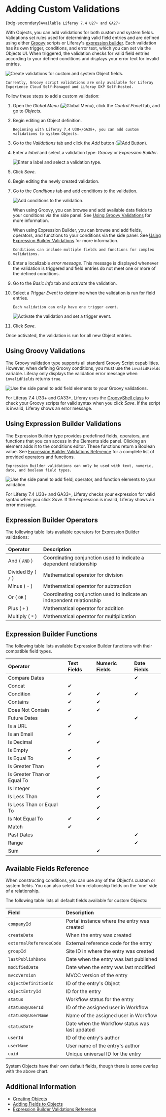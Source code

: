 # Adding Custom Validations

{bdg-secondary}`Available Liferay 7.4 U27+ and GA27+`

With Objects, you can add validations for both custom and system fields. Validations set rules used for determining valid field entries and are defined using either [Groovy](https://groovy-lang.org/) scripts or Liferay's [expression builder](./expression-builder-validations-reference.md). Each validation has its own trigger, conditions, and error text, which you can set via the Objects UI. When triggered, the validation checks for valid field entries according to your defined conditions and displays your error text for invalid entries.

![Create validations for custom and system Object fields.](./adding-custom-validations/images/01.png)

```{important}
Currently, Groovy script validations are only available for Liferay Experience Cloud Self-Managed and Liferay DXP Self-Hosted.
```

Follow these steps to add a custom validation:

1. Open the *Global Menu* (![Global Menu](../../../images/icon-applications-menu.png)), click the *Control Panel* tab, and go to *Objects*.

1. Begin editing an Object definition.

   ```{note}
   Beginning with Liferay 7.4 U38+/GA38+, you can add custom validations to system Objects.
   ```

1. Go to the *Validations* tab and click the *Add* button (![Add Button](../../../images/icon-add.png)).

1. Enter a *label* and select a validation type: *Groovy* or *Expression Builder*.

   ![Enter a label and select a validation type.](./adding-custom-validations/images/02.png)

1. Click *Save*.

1. Begin editing the newly created validation.

1. Go to the *Conditions* tab and add conditions to the validation.

   ![Add conditions to the validation.](./adding-custom-validations/images/03.png)

   When using Groovy, you can browse and add available data fields to your conditions via the side panel. See [Using Groovy Validations](#using-groovy-validations) for more information.

   When using Expression Builder, you can browse and add fields, operators, and functions to your conditions via the side panel. See [Using Expression Builder Validations](#using-expression-builder-validations) for more information.

   ```{tip}
   Conditions can include multiple fields and functions for complex validations.
   ```

1. Enter a localizable *error message*. This message is displayed whenever the validation is triggered and field entries do not meet one or more of the defined conditions.

1. Go to the *Basic Info* tab and *activate* the validation.

1. Select a *Trigger Event* to determine when the validation is run for field entries.

   ```{note}
   Each validation can only have one trigger event.
   ```

   ![Activate the validation and set a trigger event.](./adding-custom-validations/images/04.png)

1. Click *Save*.

Once activated, the validation is run for all new Object entries.

## Using Groovy Validations

The Groovy validation type supports all standard Groovy Script capabilities. However, when defining Groovy conditions, you must use the `invalidFields` variable. Liferay only displays the validation error message when `invalidFields` returns `true`.

![Use the side panel to add field elements to your Groovy validations.](./adding-custom-validations/images/05.png)

For Liferay 7.4 U33+ and GA33+, Liferay uses the [GroovyShell class](https://docs.groovy-lang.org/latest/html/api/groovy/lang/GroovyShell.html) to check your Groovy scripts for valid syntax when you click *Save*. If the script is invalid, Liferay shows an error message.

## Using Expression Builder Validations

The Expression Builder type provides predefined fields, operators, and functions that you can access in the Elements side panel. Clicking an element adds it to the conditions editor. These functions return a Boolean value. See [Expression Builder Validations Reference](./expression-builder-validations-reference.md) for a complete list of provided operators and functions.

```{important}
Expression Builder validations can only be used with text, numeric, date, and boolean field types.
```

![Use the side panel to add field, operator, and function elements to your validation.](./adding-custom-validations/images/06.png)

For Liferay 7.4 U33+ and GA33+, Liferay checks your expression for valid syntax when you click *Save*. If the expression is invalid, Liferay shows an error message.

## Expression Builder Operators

The following table lists available operators for Expression Builder validations:

| Operator | Description |
| :--- | :--- |
| And ( `AND` ) | Coordinating conjunction used to indicate a dependent relationship |
| Divided By ( `/` ) | Mathematical operator for division |
| Minus ( `-` ) | Mathematical operator for subtraction |
| Or ( `OR` ) | Coordinating conjunction used to indicate an independent relationship |
| Plus ( `+` ) | Mathematical operator for addition |
| Multiply ( `*` ) | Mathematical operator for multiplication |

## Expression Builder Functions

The following table lists available Expression Builder functions with their compatible field types.

| Operator | Text Fields | Numeric Fields | Date Fields |
| :--- | :--- | :--- | :--- |
| Compare Dates |  |  | &#10004; |
| Concat | &#10004; |  |  |
| Condition | &#10004; | &#10004; | &#10004; |
| Contains | &#10004; | &#10004; |  |
| Does Not Contain | &#10004; | &#10004; |  |
| Future Dates |  |  | &#10004; |
| Is a URL | &#10004; |  |  |
| Is an Email | &#10004; |  |  |
| Is Decimal |  | &#10004; |  |
| Is Empty | &#10004; |  |  |
| Is Equal To | &#10004; | &#10004; |  |
| Is Greater Than |  | &#10004; |  |
| Is Greater Than or Equal To |  | &#10004; |  |
| Is Integer |  | &#10004; |  |
| Is Less Than |  | &#10004; |  |
| Is Less Than or Equal To |  | &#10004; |  |
| Is Not Equal To | &#10004; | &#10004; |  |
| Match | &#10004; |  |  |
| Past Dates |  |  | &#10004; |
| Range |  |  | &#10004; |
| Sum |  | &#10004; |  |

## Available Fields Reference

When constructing conditions, you can use any of the Object's custom or system fields. You can also select from relationship fields on the 'one' side of a relationship.

The following table lists all default fields available for custom Objects:

| Field | Description |
| :--- | :--- |
| `companyId` | Portal instance where the entry was created |
| `createDate` | When the entry was created |
| `externalReferenceCode` | External reference code for the entry |
| `groupId` | Site ID in where the entry was created |
| `lastPublishDate` | Date when the entry was last published |
| `modifiedDate` | Date when the entry was last modified |
| `mvccVersion` | MVCC version of the entry |
| `objectDefinitionId` | ID of the entry's Object |
| `objectEntryId` | ID for the entry |
| `status` | Workflow status for the entry |
| `statusByUserId` | ID of the assigned user in Workflow |
| `statusByUserName` | Name of the assigned user in Workflow |
| `statusDate` | Date when the Workflow status was last updated |
| `userId` | ID of the entry's author |
| `userName` | User name of the entry's author |
| `uuid` | Unique universal ID for the entry |

System Objects have their own default fields, though there is some overlap with the above chart.

## Additional Information

* [Creating Objects](./creating-objects.md)
* [Adding Fields to Objects](./adding-fields-to-objects.md)
* [Expression Builder Validations Reference](./expression-builder-validations-reference.md)
